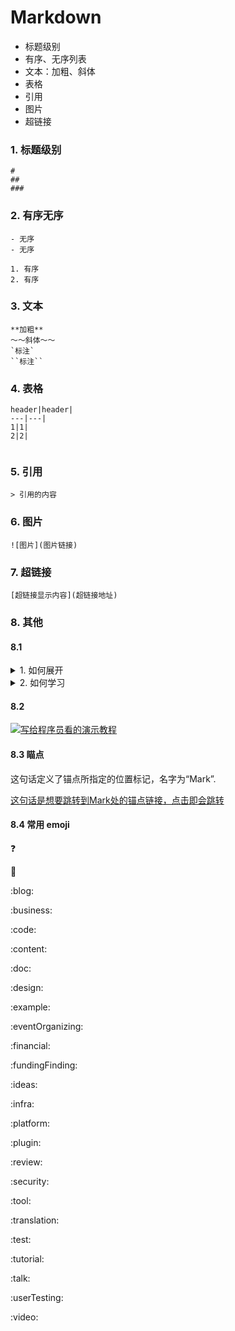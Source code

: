 # Markdown



- 标题级别
- 有序、无序列表
- 文本：加粗、斜体
- 表格
- 引用
- 图片
- 超链接



### 1. 标题级别

```
#
##
###

```

### 2. 有序无序

```
- 无序
- 无序

1. 有序
2. 有序

```

### 3. 文本

```
**加粗**
～～斜体～～
`标注`
``标注``

```

### 4. 表格

```
header|header|
---|---|
1|1|
2|2|


```

### 5. 引用

```
> 引用的内容
```

### 6. 图片

```
![图片](图片链接)
```

### 7. 超链接

```
[超链接显示内容](超链接地址)
```


### 8. 其他


#### 8.1

<details>
<summary>  1. 如何展开 </summary>

</details>

<details>
<summary>  2. 如何学习 </summary>

</details>

#### 8.2



[![写给程序员看的演示教程](http://ww1.sinaimg.cn/large/741fdb86gy1fxtbbnxdwej20uq0k6dhr.jpg)](https://www.bilibili.com/video/av37294411)


#### 8.3 瞄点


<div id="Mark">这句话定义了锚点所指定的位置标记，名字为“Mark”.</div>


[这句话是想要跳转到Mark处的锚点链接，点击即会跳转](#Mark)


#### 8.4 常用 emoji

:question:

:bug:

:blog:

:business:

:code:

:content:

:doc:

:design:

:example:

:eventOrganizing:

:financial:

:fundingFinding:

:ideas:

:infra:

:platform:

:plugin:

:review:

:security:

:tool:

:translation:

:test:

:tutorial:

:talk:

:userTesting:

:video:



